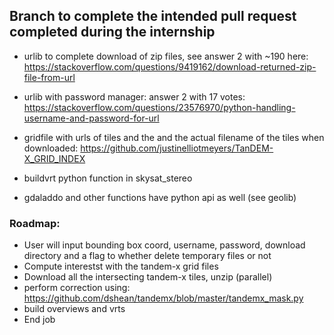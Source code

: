 ## Branch to complete the intended pull request completed during the internship

- urlib to complete download of zip files, see answer 2 with ~190 here: https://stackoverflow.com/questions/9419162/download-returned-zip-file-from-url

- urlib with password manager: answer 2 with 17 votes: https://stackoverflow.com/questions/23576970/python-handling-username-and-password-for-url

- gridfile with urls of tiles and the and the actual filename of the tiles when downloaded: https://github.com/justinelliotmeyers/TanDEM-X_GRID_INDEX

- buildvrt python function in skysat_stereo

- gdaladdo and other functions have python api as well (see geolib)


### Roadmap:

- User will input bounding box coord, username, password, download directory and a flag to whether delete temporary files or not
- Compute interestst with the tandem-x grid files
- Download all the intersecting tandem-x tiles, unzip (parallel)
- perform correction using: https://github.com/dshean/tandemx/blob/master/tandemx_mask.py
- build overviews and vrts
- End job

